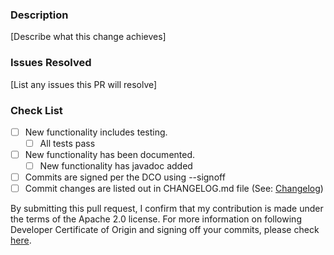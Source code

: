 ### Description
[Describe what this change achieves]

### Issues Resolved
[List any issues this PR will resolve]

### Check List
- [ ] New functionality includes testing.
  - [ ] All tests pass
- [ ] New functionality has been documented.
  - [ ] New functionality has javadoc added
- [ ] Commits are signed per the DCO using --signoff
- [ ] Commit changes are listed out in CHANGELOG.md file (See: [Changelog](../blob/main/CONTRIBUTING.md#changelog))

By submitting this pull request, I confirm that my contribution is made under the terms of the Apache 2.0 license.
For more information on following Developer Certificate of Origin and signing off your commits, please check [here](https://github.com/opensearch-project/OpenSearch/blob/main/CONTRIBUTING.md#developer-certificate-of-origin).
